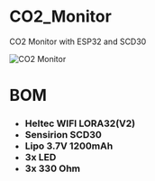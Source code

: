 # CO2_Monitor
CO2 Monitor with ESP32 and SCD30

![CO2 Monitor](C:\Users\Rainer\Desktop\IMG_9436.jpg)

<h1> BOM
 
 <h3>
 
  * Heltec    WIFI LORA32(V2)
  * Sensirion SCD30
  * Lipo 3.7V 1200mAh
  * 3x LED
  * 3x 330 Ohm
